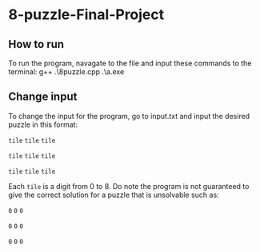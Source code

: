 # 8-puzzle-Final-Project
## How to run

To run the program, navagate to the file and input these commands to the terminal:
g++ .\8puzzle.cpp
.\a.exe

## Change input

To change the input for the program, go to input.txt and input the desired puzzle in this format:

`tile` `tile` `tile`

`tile` `tile` `tile`

`tile` `tile` `tile`

Each `tile` is a digit from 0 to 8. Do note the program is not guaranteed to give the correct solution for a puzzle that is unsolvable such as:

`0` `0` `0`

`0` `0` `0`

`0` `0` `0`

